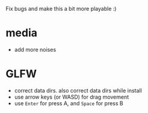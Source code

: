 Fix bugs and make this a bit more playable :)

# media
* add more noises

# GLFW
* correct data dirs. also correct data dirs while install
* use arrow keys (or WASD) for drag movement 
* use `Enter` for press A, and `Space` for press B

